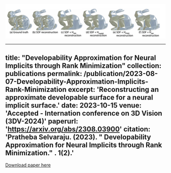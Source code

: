 ![Model](https://github.com/pratheba/pratheba.github.io/blob/master/files/DevApproxRankMin.png)

---
title: "Developability Approximation for Neural Implicits through Rank Minimization"
collection: publications
permalink: /publication/2023-08-07-Developability-Approximation-Implicits-Rank-Minimization
excerpt: 'Reconstructing an approximate developable surface for a neural implicit surface.'
date: 2023-10-15
venue: 'Accepted - Internation conference on 3D Vision (3DV-2024)'
paperurl: 'https://arxiv.org/abs/2308.03900'
citation: 'Pratheba Selvaraju. (2023). &quot; Developability Approximation for Neural Implicits through Rank Minimization.&quot; <i></i>. 1(2).'
---
[Download paper here](arxiv)
